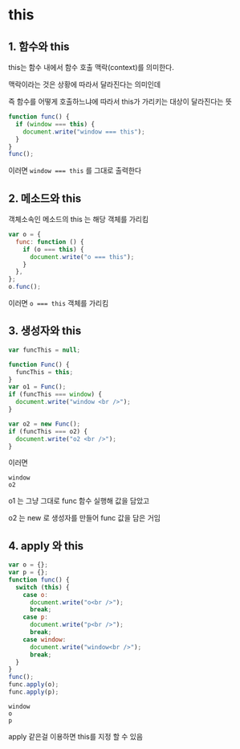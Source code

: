 # this

## 1. 함수와 this

this는 함수 내에서 함수 호출 맥락(context)를 의미한다.

맥락이라는 것은 상황에 따라서 달라진다는 의미인데

즉 함수를 어떻게 호출하느냐에 따라서 this가 가리키는 대상이 달라진다는 뜻

```js
function func() {
  if (window === this) {
    document.write("window === this");
  }
}
func();
```

이러면 `window === this` 를 그대로 출력한다

## 2. 메소드와 this

객체소속인 메소드의 this 는 해당 객체를 가리킴

```js
var o = {
  func: function () {
    if (o === this) {
      document.write("o === this");
    }
  },
};
o.func();
```

이러면 `o === this` 객체를 가리킴

## 3. 생성자와 this

```js
var funcThis = null;

function Func() {
  funcThis = this;
}
var o1 = Func();
if (funcThis === window) {
  document.write("window <br />");
}

var o2 = new Func();
if (funcThis === o2) {
  document.write("o2 <br />");
}
```

이러면

```
window
o2
```

o1 는 그냥 그대로 func 함수 실행해 값을 담았고

o2 는 new 로 생성자를 만들어 func 값을 담은 거임

## 4. apply 와 this

```js
var o = {};
var p = {};
function func() {
  switch (this) {
    case o:
      document.write("o<br />");
      break;
    case p:
      document.write("p<br />");
      break;
    case window:
      document.write("window<br />");
      break;
  }
}
func();
func.apply(o);
func.apply(p);
```

```
window
o
p
```

apply 같은걸 이용하면 this를 지정 할 수 있음

